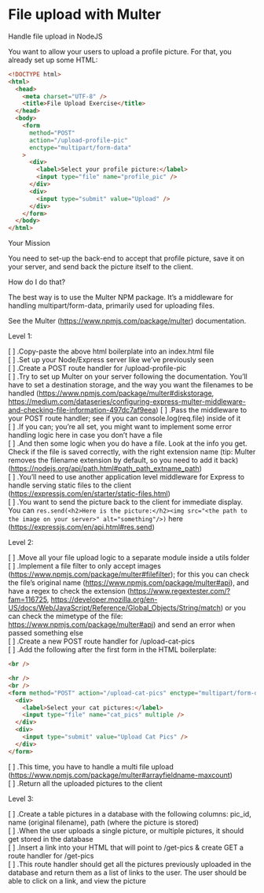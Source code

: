# File upload with Multer

Handle file upload in NodeJS

You want to allow your users to upload a profile picture. For that, you already set up some HTML:

```html
<!DOCTYPE html>
<html>
  <head>
    <meta charset="UTF-8" />
    <title>File Upload Exercise</title>
  </head>
  <body>
    <form
      method="POST"
      action="/upload-profile-pic"
      enctype="multipart/form-data"
    >
      <div>
        <label>Select your profile picture:</label>
        <input type="file" name="profile_pic" />
      </div>
      <div>
        <input type="submit" value="Upload" />
      </div>
    </form>
  </body>
</html>
```

Your Mission

You need to set-up the back-end to accept that profile picture, save it on your server, and send back the picture itself to the client.

How do I do that?

The best way is to use the Multer NPM package. It’s a middleware for handling multipart/form-data, primarily used for uploading files.

See the Multer (https://www.npmjs.com/package/multer) documentation.

Level 1:

[ ] .Copy-paste the above html boilerplate into an index.html file
<br />
[ ] .Set up your Node/Express server like we’ve previously seen
<br />
[ ] .Create a POST route handler for /upload-profile-pic
<br />
[ ] .Try to set up Multer on your server following the documentation. You’ll have to set a destination storage, and the way you want the filenames to be handled (https://www.npmjs.com/package/multer#diskstorage, https://medium.com/dataseries/configuring-express-multer-middleware-and-checking-file-information-497dc7af9eea)
[ ] .Pass the middleware to your POST route handler; see if you can console.log(req.file) inside of it
<br />
[ ] .If you can; you’re all set, you might want to implement some error handling logic here in case you don’t have a file
<br />
[ ] .And then some logic when you do have a file. Look at the info you get. Check if the file is saved correctly, with the right extension name (tip: Multer removes the filename extension by default, so you need to add it back) (https://nodejs.org/api/path.html#path_path_extname_path)
<br />
[ ] .You’ll need to use another application level middleware for Express to handle serving static files to the client (https://expressjs.com/en/starter/static-files.html)
<br />
[ ] .You want to send the picture back to the client for immediate display. You can `res.send(<h2>Here is the picture:</h2><img src="<the path to the image on your server>" alt="something"/>)` here (https://expressjs.com/en/api.html#res.send)

Level 2:

[ ] .Move all your file upload logic to a separate module inside a utils folder
<br />
[ ] .Implement a file filter to only accept images (https://www.npmjs.com/package/multer#filefilter); for this you can check the file’s original name (https://www.npmjs.com/package/multer#api), and have a regex to check the extension (https://www.regextester.com/?fam=116725, https://developer.mozilla.org/en-US/docs/Web/JavaScript/Reference/Global_Objects/String/match) or you can check the mimetype of the file: https://www.npmjs.com/package/multer#api) and send an error when passed something else
<br />
[ ] .Create a new POST route handler for /upload-cat-pics
<br />
[ ] .Add the following after the first form in the HTML boilerplate:

```html
<br />

<hr />
<br />
<form method="POST" action="/upload-cat-pics" enctype="multipart/form-data">
  <div>
    <label>Select your cat pictures:</label>
    <input type="file" name="cat_pics" multiple />
  </div>
  <div>
    <input type="submit" value="Upload Cat Pics" />
  </div>
</form>
```

[ ] .This time, you have to handle a multi file upload (https://www.npmjs.com/package/multer#arrayfieldname-maxcount)
<br />
[ ] .Return all the uploaded pictures to the client

Level 3:

[ ] .Create a table pictures in a database with the following columns: pic_id, name (original filename), path (where the picture is stored)
<br />
[ ] .When the user uploads a single picture, or multiple pictures, it should get stored in the database
<br />
[ ] .Insert a link into your HTML that will point to /get-pics & create GET a route handler for /get-pics
<br />
[ ] .This route handler should get all the pictures previously uploaded in the database and return them as a list of links to the user. The user should be able to click on a link, and view the picture
